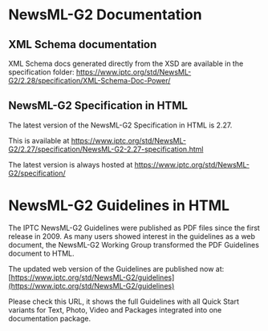 # NewsML-G2 Documentation

## XML Schema documentation

XML Schema docs generated directly from the XSD are available in the specification folder:
https://www.iptc.org/std/NewsML-G2/2.28/specification/XML-Schema-Doc-Power/

## NewsML-G2 Specification in HTML

The latest version of the NewsML-G2 Specification in HTML is 2.27.

This is available at
https://www.iptc.org/std/NewsML-G2/2.27/specification/NewsML-G2-2.27-specification.html

The latest version is always hosted at
https://www.iptc.org/std/NewsML-G2/specification/

# NewsML-G2 Guidelines in HTML

The IPTC NewsML-G2 Guidelines were published as PDF files since the first release in 2009.
As many users showed interest in the guidelines as a web document, the NewsML-G2 Working
Group transformed the PDF Guidelines document to HTML.

The updated web version of the Guidelines are published now at:
[https://www.iptc.org/std/NewsML-G2/guidelines](https://www.iptc.org/std/NewsML-G2/guidelines)

Please check this URL, it shows the full Guidelines with all Quick Start variants for
Text, Photo, Video and Packages integrated into one documentation package.
